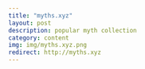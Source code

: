 ```yaml
---
title: "myths.xyz"
layout: post
description: popular myth collection
category: content
img: img/myths.xyz.png
redirect: http://myths.xyz
---
```


